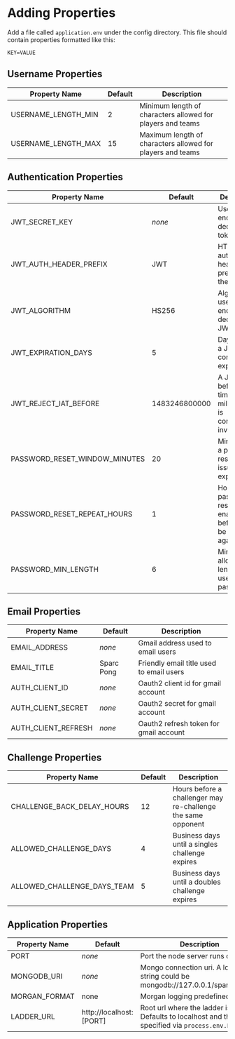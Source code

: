 Adding Properties
=================

Add a file called `application.env` under the config directory.
This file should contain properties formatted like this:

```
KEY=VALUE
```



Username Properties
-------------------

| Property Name | Default | Description |
| ------------- | ------- | ----------- |
| USERNAME_LENGTH_MIN | 2 | Minimum length of characters allowed for players and teams |
| USERNAME_LENGTH_MAX | 15 | Maximum length of characters allowed for players and teams |


Authentication Properties
-------------------------

| Property Name | Default | Description |
| ------------- | ------- | ----------- |
| JWT_SECRET_KEY | *none* | Used to encode and decode JWT tokens |
| JWT_AUTH_HEADER_PREFIX | JWT | HTTP authorization header prefix before the JWT |
| JWT_ALGORITHM | HS256 | Algorithm used to encode and decode a JWT |
| JWT_EXPIRATION_DAYS | 5 | Days before a JWT is considered expired |
| JWT_REJECT_IAT_BEFORE | 1483246800000 | A JWT before this time (in milliseconds) is considered invalid |
| PASSWORD_RESET_WINDOW_MINUTES | 20 | Minutes after a password reset key is issued until it expires |
| PASSWORD_RESET_REPEAT_HOURS | 1 | Hours after a password reset is enabled before it can be reset again |
| PASSWORD_MIN_LENGTH | 6 | Minimum allowed length of a user password |


Email Properties
----------------

| Property Name | Default | Description |
| ------------- | ------- | ----------- |
| EMAIL_ADDRESS | *none* | Gmail address used to email users |
| EMAIL_TITLE | Sparc Pong | Friendly email title used to email users |
| AUTH_CLIENT_ID | *none* | Oauth2 client id for gmail account |
| AUTH_CLIENT_SECRET | *none* | Oauth2 secret for gmail account |
| AUTH_CLIENT_REFRESH | *none* | Oauth2 refresh token for gmail account |


Challenge Properties
--------------------

| Property Name | Default | Description |
| ------------- | ------- | ----------- |
| CHALLENGE_BACK_DELAY_HOURS | 12 | Hours before a challenger may re-challenge the same opponent |
| ALLOWED_CHALLENGE_DAYS | 4 | Business days until a singles challenge expires |
| ALLOWED_CHALLENGE_DAYS_TEAM | 5 | Business days until a doubles challenge expires |


Application Properties
----------------------

| Property Name | Default | Description |
| ------------- | ------- | ----------- |
| PORT | *none* | Port the node server runs on |
| MONGODB_URI | *none* | Mongo connection uri. A local string could be mongodb://127.0.0.1/sparcPongDb |
| MORGAN_FORMAT | none | Morgan logging predefined type |
| LADDER_URL | http://localhost:[PORT] | Root url where the ladder is hosted. Defaults to localhost and the port specified via `process.env.PORT`. |